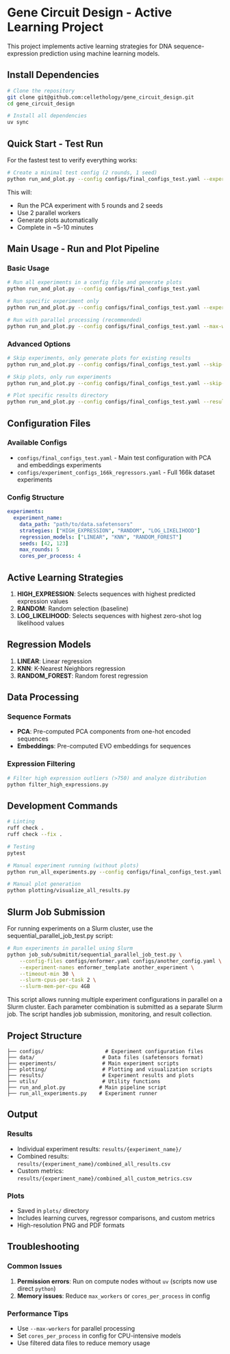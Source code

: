 # Gene Circuit Design - Active Learning Project

This project implements active learning strategies for DNA sequence-expression prediction using machine learning models.

## Install Dependencies
```bash
# Clone the repository
git clone git@github.com:cellethology/gene_circuit_design.git
cd gene_circuit_design

# Install all dependencies
uv sync
```

## Quick Start - Test Run

For the fastest test to verify everything works:

```bash
# Create a minimal test config (2 rounds, 1 seed)
python run_and_plot.py --config configs/final_configs_test.yaml --experiment onehot_pca_experiment --max-workers 2
```

This will:
- Run the PCA experiment with 5 rounds and 2 seeds
- Use 2 parallel workers
- Generate plots automatically
- Complete in ~5-10 minutes

## Main Usage - Run and Plot Pipeline

### Basic Usage
```bash
# Run all experiments in a config file and generate plots
python run_and_plot.py --config configs/final_configs_test.yaml

# Run specific experiment only
python run_and_plot.py --config configs/final_configs_test.yaml --experiment onehot_pca_experiment

# Run with parallel processing (recommended)
python run_and_plot.py --config configs/final_configs_test.yaml --max-workers 4
```

### Advanced Options
```bash
# Skip experiments, only generate plots for existing results
python run_and_plot.py --config configs/final_configs_test.yaml --skip-experiments

# Skip plots, only run experiments
python run_and_plot.py --config configs/final_configs_test.yaml --skip-plots

# Plot specific results directory
python run_and_plot.py --config configs/final_configs_test.yaml --results-dir results/final_test/onehot_pca
```

## Configuration Files

### Available Configs
- `configs/final_configs_test.yaml` - Main test configuration with PCA and embeddings experiments
- `configs/experiment_configs_166k_regressors.yaml` - Full 166k dataset experiments

### Config Structure
```yaml
experiments:
  experiment_name:
    data_path: "path/to/data.safetensors"
    strategies: ["HIGH_EXPRESSION", "RANDOM", "LOG_LIKELIHOOD"]
    regression_models: ["LINEAR", "KNN", "RANDOM_FOREST"]
    seeds: [42, 123]
    max_rounds: 5
    cores_per_process: 4
```

## Active Learning Strategies

1. **HIGH_EXPRESSION**: Selects sequences with highest predicted expression values
2. **RANDOM**: Random selection (baseline)
3. **LOG_LIKELIHOOD**: Selects sequences with highest zero-shot log likelihood values

## Regression Models

1. **LINEAR**: Linear regression
2. **KNN**: K-Nearest Neighbors regression
3. **RANDOM_FOREST**: Random forest regression

## Data Processing

### Sequence Formats
- **PCA**: Pre-computed PCA components from one-hot encoded sequences
- **Embeddings**: Pre-computed EVO embeddings for sequences

### Expression Filtering
```bash
# Filter high expression outliers (>750) and analyze distribution
python filter_high_expressions.py
```

## Development Commands

```bash
# Linting
ruff check .
ruff check --fix .

# Testing
pytest

# Manual experiment running (without plots)
python run_all_experiments.py --config configs/final_configs_test.yaml --max-workers 4

# Manual plot generation
python plotting/visualize_all_results.py
```

## Slurm Job Submission

For running experiments on a Slurm cluster, use the sequential_parallel_job_test.py script:

```bash
# Run experiments in parallel using Slurm
python job_sub/submitit/sequential_parallel_job_test.py \
    --config-files configs/enformer.yaml configs/another_config.yaml \
    --experiment-names enformer_template another_experiment \
    --timeout-min 30 \
    --slurm-cpus-per-task 2 \
    --slurm-mem-per-cpu 4GB
```

This script allows running multiple experiment configurations in parallel on a Slurm cluster. Each parameter combination is submitted as a separate Slurm job. The script handles job submission, monitoring, and result collection.

## Project Structure

```
├── configs/                    # Experiment configuration files
├── data/                      # Data files (safetensors format)
├── experiments/               # Main experiment scripts
├── plotting/                  # Plotting and visualization scripts
├── results/                   # Experiment results and plots
├── utils/                     # Utility functions
├── run_and_plot.py           # Main pipeline script
├── run_all_experiments.py    # Experiment runner
```

## Output

### Results
- Individual experiment results: `results/{experiment_name}/`
- Combined results: `results/{experiment_name}/combined_all_results.csv`
- Custom metrics: `results/{experiment_name}/combined_all_custom_metrics.csv`

### Plots
- Saved in `plots/` directory
- Includes learning curves, regressor comparisons, and custom metrics
- High-resolution PNG and PDF formats

## Troubleshooting

### Common Issues

1. **Permission errors**: Run on compute nodes without `uv` (scripts now use direct `python`)
2. **Memory issues**: Reduce `max_workers` or `cores_per_process` in config

### Performance Tips
- Use `--max-workers` for parallel processing
- Set `cores_per_process` in config for CPU-intensive models
- Use filtered data files to reduce memory usage
